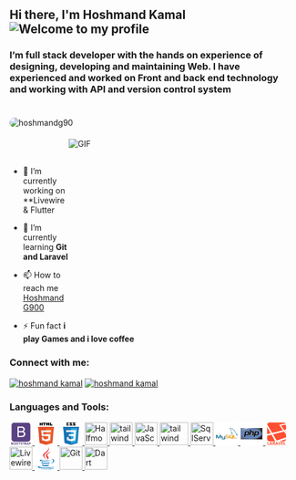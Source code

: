 ## Hi there, I'm Hoshmand Kamal <img src="https://user-images.githubusercontent.com/1303154/88677602-1635ba80-d120-11ea-84d8-d263ba5fc3c0.gif" width="28px" title="Welcome to my profile">
<h3 align="left">I’m full stack developer with the hands on experience of designing,
developing and maintaining Web. I have experienced and worked on Front
and back end technology and working with API and version control system
</h3>

<p align="left"  style="margin-top:40px ;margin-bottom:20px" > <img src="https://komarev.com/ghpvc/?username=hoshmandg90&label=Profile%20views&color=0e75b6&style=flat" alt="hoshmandg90" / style="border-radius:20px"> </p>


 <img width="400" height="320"  align="right" alt="GIF" src="https://i.pinimg.com/originals/5a/ab/23/5aab239aeaf861b629f3eac134d6bf74.gif"  />
 <br>
 <br>

- 🔭 I’m currently working on **Livewire & Flutter 

- 🌱 I’m currently learning **Git and Laravel**

- 📫 How to reach me [HoshmandG900](https://mail.google.com/mail/u/2/#inbox?compose=new)

- ⚡ Fun fact **i play Games and i love coffee**


<h3 align="left">Connect with me:</h3>
<p align="left">
<a href="https://www.facebook.com/hoshman12" target="blank"><img align="center" src="https://raw.githubusercontent.com/rahuldkjain/github-profile-readme-generator/master/src/images/icons/Social/facebook.svg" alt="hoshmand kamal" height="30" width="40" /></a>
<a href="https://wa.me/07700415173" target="blank"><img align="center"src="https://cdn.iconscout.com/icon/free/png-256/whatsapp-43-189795.png"  alt="hoshmand kamal" height="30" width="30" /></a>



</p>

<h3 align="left">Languages and Tools:</h3>
<p align="left" style="space-between:2px"> 

 <a href="https://getbootstrap.com" target="_blank"> <img title="Bootstrap" src="https://raw.githubusercontent.com/devicons/devicon/master/icons/bootstrap/bootstrap-plain-wordmark.svg"
 alt="bootstrap" width="40" height="40"/> </a>
 </a> <a href="https://www.w3.org/html/" target="_blank"> <img title="HTML" src="https://raw.githubusercontent.com/devicons/devicon/master/icons/html5/html5-original-wordmark.svg" alt="html5" width="40" height="40"/> </a>  </a> <a href="https://developer.mozilla.org/en-US/docs/Web/CSS" target="_blank"> <img title="CSSS" src="https://raw.githubusercontent.com/devicons/devicon/master/icons/css3/css3-original-wordmark.svg" alt="css3" width="40" height="40"/>   <a href="https://www.gethalfmoon.com/" target="_blank"><img src="https://www.gethalfmoon.com/static/site/img/rocket.svg" width="40" height="40" title="Halfmoon" > </a>  <a href="https://tailwindcss.com/" target="_blank"> <img src="https://www.vectorlogo.zone/logos/tailwindcss/tailwindcss-icon.svg" title="tailwind" width="40" height="40"/> </a> <a href="https://www.javascript.com/" target="_blank"> <img src="https://www.vitoshacademy.com/wp-content/uploads/2015/04/JS.png" title="JavaScript" width="40" height="40"/> </a>  <a href="https://www.javascript.com/" target="_blank"> <img src="https://upload.wikimedia.org/wikipedia/commons/d/d3/Logo_jQuery.svg" title="tailwind" width="50" height="40" title="Jquery"></a><a href="https://www.microsoft.com/en-us/sql-server" target="_blank"> <img src="https://www.svgrepo.com/show/303229/microsoft-sql-server-logo.svg" title="SqlServer" width="40" height="40"/> </a> <a href="https://www.mysql.com/" target="_blank"> <img src="https://raw.githubusercontent.com/devicons/devicon/master/icons/mysql/mysql-original-wordmark.svg" title="mysql" width="40" height="40"/> </a> <a href="https://www.php.net" target="_blank"> <img src="https://raw.githubusercontent.com/devicons/devicon/master/icons/php/php-original.svg" alt="php" width="40" height="40"/> <a href="https://laravel.com/" target="_blank"> <img src="https://raw.githubusercontent.com/devicons/devicon/master/icons/laravel/laravel-plain-wordmark.svg" title="laravel" width="40" height="40"/> </a> <a href="https://laravel-livewire.com/" target="_blank"> <img src="https://oblong-objects-media.s3-us-west-2.amazonaws.com/post-3.jpg" title="Livewire" width="40" height="40"/> </a> <a href="https://www.java.com" target="_blank"> <img src="https://raw.githubusercontent.com/devicons/devicon/master/icons/java/java-original.svg" title="java" width="40" height="40"/> </a>
 <a href="https://docs.github.com/en" target="_blank"> <img src="https://github.githubassets.com/images/modules/logos_page/Octocat.png" title="Git" width="40" height="40"/> 
 </a>
 <a href="https://dart.dev/guides" target="_blank"> <img src="https://oscarcs.gallerycdn.vsassets.io/extensions/oscarcs/dart-syntax-highlighting-only/1.0.1/1586764023256/Microsoft.VisualStudio.Services.Icons.Default" title="Dart Programming" width="40" height="40"/>
 
 </a>
 
 
 
  </p>
